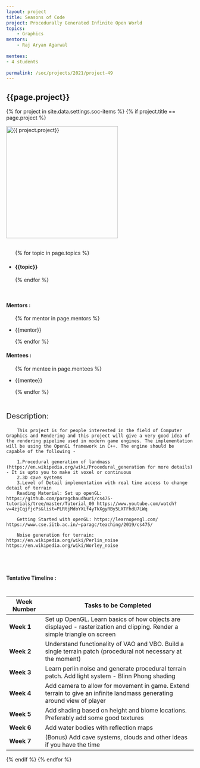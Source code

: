 ```yaml
---
layout: project
title: Seasons of Code
project: Procedurally Generated Infinite Open World
topics:
    - Graphics
mentors:
    - Raj Aryan Agarwal    
    
mentees:
- 4 students   
    
permalink: /soc/projects/2021/project-49
---
```


<h2 class="display1 m-3 p-3 text-center">{{page.project}}</h2>

{% for project in site.data.settings.soc-items %}
{% if project.title == page.project %}
<div>
    <img src="{{ site.baseurl }}/{{ project.image }}"  width = "300" height="300" alt="{{ project.project}}" class="border rounded img-soc">
</div>
<div>
    <br>
    <ul>
        {% for topic in page.topics %}
        <li><h4 class="text-primary text-center">{{topic}}</h4></li>
        {% endfor %}
    </ul>
    <br>
    <h4 class="display3  ">Mentors :</h4> 
    <ul>
        {% for mentor in page.mentors %}
        <li><p class="lead">{{mentor}}</p></li>
        {% endfor %}
    </ul>
    <h4 class="display3  ">Mentees :</h4> 
    <ul>
        {% for mentee in page.mentees %}
        <li><p class="lead">{{mentee}}</p></li>
        {% endfor %}
    </ul>
</div>
<div>
    <p class="display3" style = "font-size:20px;" >
        <br>
        Description:
        
        This project is for people interested in the field of Computer Graphics and Rendering and this project will give a very good idea of the rendering pipeline used in modern game engines. The implementation will be using the OpenGL framework in C++. The engine should be capable of the following -

        1.Procedural generation of landmass (https://en.wikipedia.org/wiki/Procedural_generation for more details) - It is upto you to make it voxel or continuous
        2.3D cave systems
        3.Level of Detail implementation with real time access to change detail of terrain
        Reading Material: Set up openGL: https://github.com/paragchaudhuri/cs475-tutorials/tree/master/Tutorial_00 https://www.youtube.com/watch?v=4zjCqjfjcPs&list=PLRtjMdoYXLf4yTkXgyRBy5LXTFhdU7LWq

        Getting Started with openGL: https://learnopengl.com/ https://www.cse.iitb.ac.in/~paragc/teaching/2019/cs475/

        Noise generation for terrain: https://en.wikipedia.org/wiki/Perlin_noise https://en.wikipedia.org/wiki/Worley_noise
  </p>
  <br>
</div>
<div>
    <h4 class="display3" style="margin:40px 0px 40px 0px;">Tentative Timeline :</h4>
    <table class="table table-striped">
  <thead>
    <tr>
      <th>Week Number</th>
      <th>Tasks to be Completed</th>
    </tr>
  </thead>
  <tbody>
    <tr>
      <td><strong>Week 1</strong></td>
      <td>Set up OpenGL. Learn basics of how objects are displayed - rasterization and clipping. Render a simple triangle on screen</td>
    </tr>
    <tr>
      <td><strong>Week 2</strong></td>
      <td>Understand functionality of VAO and VBO. Build a single terrain patch (procedural not necessary at the moment)</td>
    </tr>
    <tr>
      <td><strong>Week 3</strong></td>
      <td>Learn perlin noise and generate procedural terrain patch. Add light system - Blinn Phong shading</td>
    </tr>
    <tr>
      <td><strong>Week 4</strong></td>
      <td>Add camera to allow for movement in game. Extend terrain to give an infinite landmass generating around view of player</td>
    </tr>
    <tr>
      <td><strong>Week 5</strong></td>
      <td>Add shading based on height and biome locations. Preferably add some good textures</td>
    </tr>
    <tr>
      <td><strong>Week 6</strong></td>
      <td>Add water bodies with reflection maps</td>
    </tr>
    <tr>
      <td><strong>Week 7</strong></td>
      <td>(Bonus) Add cave systems, clouds and other ideas if you have the time</td>
    </tr>
  </tbody>
</table>
</div>
{% endif %}
{% endfor %}
